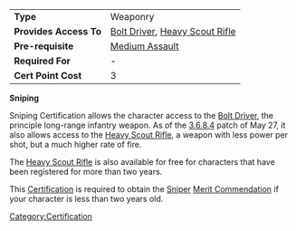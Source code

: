 |                        |                                                                          |
| ---------------------- | ------------------------------------------------------------------------ |
| **Type**               | Weaponry                                                                 |
| **Provides Access To** | [Bolt Driver](Bolt_Driver.md), [Heavy Scout Rifle](Heavy_Scout_Rifle.md) |
| **Pre-requisite**      | [Medium Assault](Medium_Assault.md)                                      |
| **Required For**       | \-                                                                       |
| **Cert Point Cost**    | 3                                                                        |

**Sniping**

Sniping Certification allows the character access to the [Bolt
Driver](Bolt_Driver.md), the principle long-range infantry
weapon. As of the [3.6.8.4](3.md.6.8.4) patch of May 27, it also
allows access to the [Heavy Scout Rifle](Heavy_Scout_Rifle.md),
a weapon with less power per shot, but a much higher rate of fire.

The [Heavy Scout Rifle](Heavy_Scout_Rifle.md) is also available
for free for characters that have been registered for more than two
years.

This [Certification](Certification.md) is required to obtain the
[Sniper](</Sniper_(Merit)>) [Merit
Commendation](Merit_Commendations.md) if your character is less
than two years old.

[Category:Certification](Category:Certification.md)

